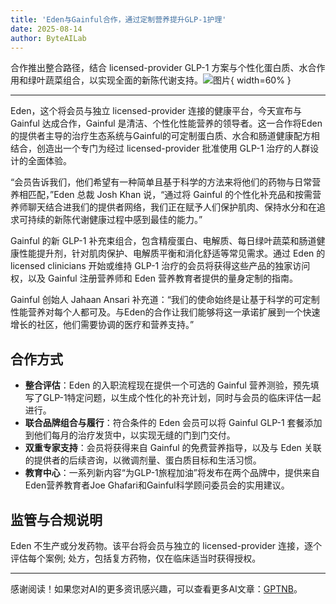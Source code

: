 ```yaml
---
title: 'Eden与Gainful合作，通过定制营养提升GLP-1护理'
date: 2025-08-14
author: ByteAILab
---
```


合作推出整合路径，结合 licensed-provider GLP-1 方案与个性化蛋白质、水合作用和绿叶蔬菜组合，以实现全面的新陈代谢支持。![图片](https://ai-techpark.com/wp-content/uploads/Eden-and-Gainful.jpg){ width=60% }

---

Eden，这个将会员与独立 licensed-provider 连接的健康平台，今天宣布与 Gainful 达成合作，Gainful 是清洁、个性化性能营养的领导者。这一合作将Eden的提供者主导的治疗生态系统与Gainful的可定制蛋白质、水合和肠道健康配方相结合，创造出一个专门为经过 licensed-provider 批准使用 GLP-1 治疗的人群设计的全面体验。

“会员告诉我们，他们希望有一种简单且基于科学的方法来将他们的药物与日常营养相匹配，”Eden 总裁 Josh Khan 说，“通过将 Gainful 的个性化补充品和按需营养师聊天结合进我们的提供者网络，我们正在赋予人们保护肌肉、保持水分和在追求可持续的新陈代谢健康过程中感到最佳的能力。”

Gainful 的新 GLP-1 补充束组合，包含精瘦蛋白、电解质、每日绿叶蔬菜和肠道健康性能提升剂，针对肌肉保护、电解质平衡和消化舒适等常见需求。通过 Eden 的 licensed clinicians 开始或维持 GLP-1 治疗的会员将获得这些产品的独家访问权，以及 Gainful 注册营养师和 Eden 营养教育者提供的量身定制的指南。

Gainful 创始人 Jahaan Ansari 补充道：“我们的使命始终是让基于科学的可定制性能营养对每个人都可及。与Eden的合作让我们能够将这一承诺扩展到一个快速增长的社区，他们需要协调的医疗和营养支持。”

## 合作方式

- **整合评估**：Eden 的入职流程现在提供一个可选的 Gainful 营养测验，预先填写了GLP-1特定问题，以生成个性化的补充计划，同时与会员的临床评估一起进行。
- **联合品牌组合与履行**：符合条件的 Eden 会员可以将 Gainful GLP-1 套餐添加到他们每月的治疗发货中，以实现无缝的门到门交付。
- **双重专家支持**：会员将获得来自 Gainful 的免费营养指导，以及与 Eden 关联的提供者的后续咨询，以微调剂量、蛋白质目标和生活习惯。
- **教育中心**：一系列新内容“为GLP-1旅程加油”将发布在两个品牌中，提供来自Eden营养教育者Joe Ghafari和Gainful科学顾问委员会的实用建议。

## 监管与合规说明
Eden 不生产或分发药物。该平台将会员与独立的 licensed-provider 连接，逐个评估每个案例; 处方，包括复方药物，仅在临床适当时获得授权。

---
感谢阅读！如果您对AI的更多资讯感兴趣，可以查看更多AI文章：[GPTNB](https://gptnb.com)。